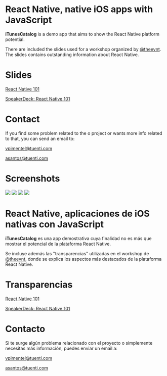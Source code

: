 # React Native, native iOS apps with JavaScript

__iTunesCatalog__ is a demo app that aims to show the React Native platform potential.

There are included the slides used for a workshop organized by [@theevnt](http://twitter.com/theevnt). The slides contains outstanding information about React Native.

# Slides

[React Native
101](https://github.com/alexissan/ReactNativeWorkshop/raw/master/WhyReactNative.pdf)

[SpeakerDeck: React Native 101](https://speakerdeck.com/alexissan/react-native-101)

# Contact

If you find some problem related to the o project or wants more info related to that, you can send an email to:

vpimentel@tuenti.com

asantos@tuenti.com

# Screenshots

![](/Screenshots/scsh1.png?raw=true)
![](/Screenshots/scsh2.png?raw=true)
![](/Screenshots/scsh3.png?raw=true)
![](/Screenshots/scsh4.png?raw=true)





# React Native, aplicaciones de iOS nativas con JavaScript

__iTunesCatalog__ es una app demostrativa cuya finalidad no es más que mostrar el potencial de la plataforma React Native. 

Se incluye además las "transparencias" utilizadas en el workshop de [@theevnt](http://twitter.com/theevnt), donde se explica los aspectos más destacados de la plataforma React Native.

# Transparencias

[React Native
101](https://github.com/alexissan/ReactNativeWorkshop/raw/master/WhyReactNative.pdf)

[SpeakerDeck: React Native 101](https://speakerdeck.com/alexissan/react-native-101)

# Contacto

Si te surge algún problema relacionado con el proyecto o simplemente necesitas más información, puedes enviar un email a:

vpimentel@tuenti.com

asantos@tuenti.com
